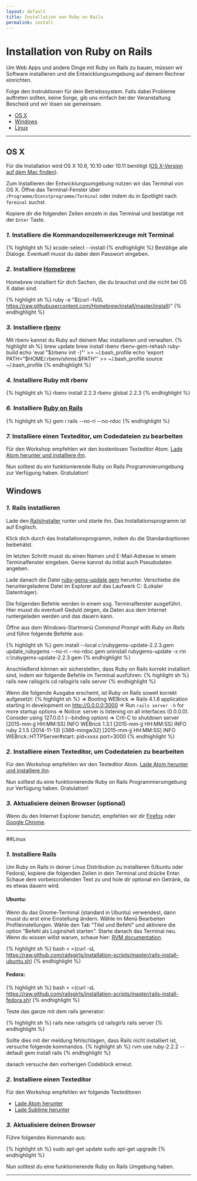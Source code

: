 ```yaml
---
layout: default
title: Installation von Ruby on Rails
permalink: install
---
```


# Installation von Ruby on Rails

Um Web Apps und andere Dinge mit Ruby on Rails zu bauen, müssen wir Software installieren und die Entwicklungsumgebung auf deinem Rechner einrichten.

Folge den Instruktionen für dein Betriebssystem. Falls dabei Probleme auftreten sollten, keine Sorge, gib uns einfach bei der Veranstaltung Bescheid und wir lösen sie gemeinsam.

* [OS X](#os-x)
* [Windows](#windows)
* [Linux](#linux)

<hr />

## OS X

Für die Installation wird OS X 10.9, 10.10 oder 10.11 benötigt (<a href="https://support.apple.com/de-de/HT201260" target="_blank">OS X-Version auf dem Mac finden</a>).

Zum Installieren der Entwicklungsumgebung nutzen wir das Terminal von OS X. Öffne das Terminal-Fenster über <code>/Programme/Dienstprogramme/Terminal</code> oder indem du in Spotlight nach <code>Terminal</code> suchst.

Kopiere dir die folgenden Zeilen einzeln in das Terminal und bestätige mit der <code>Enter</code> Taste.

### *1.* Installiere die Kommandozeilenwerkzeuge mit Terminal
{% highlight sh %}
xcode-select --install
{% endhighlight %}
Bestätige alle Dialoge. Eventuell musst du dabei dein Passwort eingeben.

### *2.* Installiere <a href="http://brew.sh/" target="_blank">Homebrew</a>
Homebrew installiert für dich Sachen, die du brauchst und die nicht bei OS X dabei sind.

{% highlight sh %}
ruby -e "$(curl -fsSL https://raw.githubusercontent.com/Homebrew/install/master/install)"
{% endhighlight %}

### *3.* Installiere <a href="https://github.com/sstephenson/rbenv" target="_blank">rbenv</a>
Mit rbenv kannst du Ruby auf deinem Mac installieren und verwalten.
{% highlight sh %}
brew update
brew install rbenv rbenv-gem-rehash ruby-build
echo 'eval "$(rbenv init -)"' >> ~/.bash_profile
echo 'export PATH="$HOME/.rbenv/shims:$PATH"' >> ~/.bash_profile
source ~/.bash_profile
{% endhighlight %}

### *4.* Installiere Ruby mit rbenv
{% highlight sh %}
rbenv install 2.2.3
rbenv global 2.2.3
{% endhighlight %}


### *6.* Installiere <a href="http://rubyonrails.org/" target="_blank">Ruby on Rails</a>
{% highlight sh %}
gem i rails --no-ri --no-rdoc
{% endhighlight %}

### *7.* Installiere einen Texteditor, um Codedateien zu bearbeiten

Für den Workshop empfehlen wir den kostenlosen Texteditor Atom. <a href="https://atom.io/download/mac" target="_blank">Lade Atom herunter und installiere ihn</a>.

Nun solltest du ein funktionierende Ruby on Rails Programmierumgebung zur Verfügung haben. Gratulation!

## Windows

### *1.* Rails installieren

Lade den [RailsInstaller](https://s3.amazonaws.com/railsinstaller/Windows/railsinstaller-3.1.0.exe) runter und starte ihn.
Das Installationsprogramm ist auf Englisch.

Klick dich durch das Installationsprogramm, indem du die Standardoptionen beibehälst.

Im letzten Schritt musst du einen Namen und E-Mail-Adresse in einem Terminalfenster eingeben.
Gerne kannst du initial auch Pseudodaten angeben.

Lade danach die Datei [ruby-gems-update gem](https://github.com/rubygems/rubygems/releases/download/v2.2.3/rubygems-update-2.2.3.gem) herunter.
Verschiebe die heruntergeladene Datei im Explorer auf das Laufwerk C: (Lokaler Datenträger).

Die folgenden Befehle werden in einem sog. Terminalfenster ausgeführt.
Hier musst du eventuell Geduld zeigen, da Daten aus dem Internet runtergeladen werden und das dauern kann.


Öffne aus dem Windows-Startmenü *Command Prompt with Ruby on Rails* und führe folgende Befehle aus:

{% highlight sh %}
gem install --local c:\\rubygems-update-2.2.3.gem
update_rubygems --no-ri --no-rdoc
gem uninstall rubygems-update -x
rm c:\\rubygems-update-2.2.3.gem
{% endhighlight %}

Anschließend können wir sicherstellen, dass Ruby on Rails korrekt installiert sind, indem wir folgende Befehle im Terminal ausführen:
{% highlight sh %}
rails new railsgirls
cd railsgirls
rails server
{% endhighlight %}


Wenn die folgende Ausgabe erscheint, ist Ruby on Rails soweit korrekt aufgesetzt:
{% highlight sh %}
=> Booting WEBrick
=> Rails 4.1.8 application starting in development on http://0.0.0.0:3000
=> Run `rails server -h` for more startup options
=> Notice: server is listening on all interfaces (0.0.0.0). Consider using 127.0.0.1 (--binding option)
=> Crtl-C to shutdown server
[2015-mm-jj HH:MM:SS] INFO WEBrick 1.3.1
[2015-mm-jj HH:MM:SS] INFO ruby 2.1.5 (2014-11-13) [i386-mingw32]
[2015-mm-jj HH:MM:SS] INFO WEBrick::HTTPServer#start: pid=xxxx port=3000
{% endhighlight %}

### *2.* Installiere einen Texteditor, um Codedateien zu bearbeiten

Für den Workshop empfehlen wir den Texteditor Atom.
[Lade Atom herunter und installiere ihn](https://atom.io/download/windows).

Nun solltest du eine funktionierende Ruby on Rails Programmierumgebung zur Verfügung haben. Gratulation!

### *3.* Aktualisiere deinen Browser (optional)

Wenn du den Internet Explorer benutzt, empfehlen wir dir [Firefox](mozilla.org/firefox) oder [Google Chrome](google.com/chrome).

<hr />

##Linux

### *1.* Installiere Rails

Um Ruby on Rails in deiner Linux Distribution zu installieren (Ubuntu oder Fedora), kopiere die folgenden Zeilen in dein Terminal und drücke Enter. Schaue dem vorbeiscrollenden Text zu und hole dir optional ein Getränk, da es etwas dauern wird.

#### Ubuntu:

Wenn du das Gnome-Terminal (standard in Ubuntu) verwendest, dann musst du erst eine Einstellung ändern. Wähle im Menü Bearbeiten Profileinstellungen. Wähle den Tab "Titel und Befehl" und aktiviere die option "Befehl als Loginshell starten". Starte danach das Terminal neu. Wenn du wissen willst warum, schaue hier:
[RVM documentation](http://rvm.io/integration/gnome-terminal).

{% highlight sh %}
bash < <(curl -sL https://raw.github.com/railsgirls/installation-scripts/master/rails-install-ubuntu.sh)
{% endhighlight %}

#### Fedora:

{% highlight sh %}
bash < <(curl -sL https://raw.github.com/railsgirls/installation-scripts/master/rails-install-fedora.sh)
{% endhighlight %}

Teste das ganze mit dem rails generator:

{% highlight sh %}
rails new railsgirls
cd railsgirls
rails server
{% endhighlight %}

Sollte dies mit der meldung fehlschlagen, dass Rails nicht installiert ist, versuche folgende kommandos.
{% highlight sh %}
rvm use ruby-2.2.2 --default
gem install rails
{% endhighlight %}

danach versuche den vorherigen Codeblock erneut.

### *2.* Installiere einen Texteditor

Für den Workshop empfehlen wir folgende Texteditoren

* [Lade Atom herunter](https://atom.io)
* [Lade Sublime herunter](http://www.sublimetext.com/2)


### *3.* Aktualisiere deinen Browser

Führe folgendes Kommando aus:

{% highlight sh %}
sudo apt-get update
sudo apt-get upgrade
{% endhighlight %}

Nun solltest du eine funktionierende Ruby on Rails Umgebung haben.
<hr />
